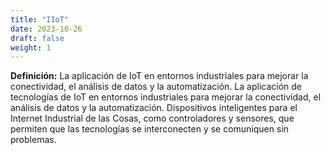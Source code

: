 ```yaml
---
title: "IIoT"
date: 2023-10-26
draft: false
weight: 1
---
```


**Definición:** La aplicación de IoT en entornos industriales para mejorar la conectividad, el análisis de datos y la automatización. La aplicación de tecnologías de IoT en entornos industriales para mejorar la conectividad, el análisis de datos y la automatización. Dispositivos inteligentes para el Internet Industrial de las Cosas, como controladores y sensores, que permiten que las tecnologías se interconecten y se comuniquen sin problemas.
